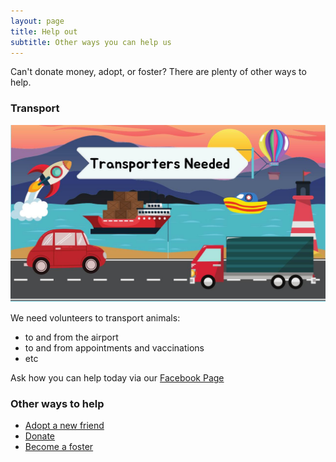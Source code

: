 ```yaml
---
layout: page
title: Help out
subtitle: Other ways you can help us
---
```


Can't donate money, adopt, or foster? There are plenty of other ways to help.

### Transport

![transporters-needed](/assets/img/transporters-needed.jpg)

We need volunteers to transport animals:
* to and from the airport
* to and from appointments and vaccinations
* etc

Ask how you can help today via our [<i class="fab fa-facebook"></i> Facebook Page](https://www.facebook.com/Bestfriendsak)

### Other ways to help

* [Adopt a new friend](/adopt)
* [Donate](/donate)
* [Become a foster](/foster)


